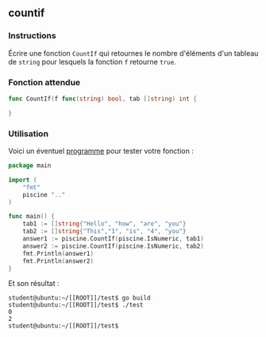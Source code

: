 ## countif

### Instructions

Écrire une fonction `CountIf` qui retournes le nombre d'éléments d'un tableau de `string` pour lesquels la fonction `f` retourne `true`.

### Fonction attendue

```go
func CountIf(f func(string) bool, tab []string) int {

}
```

### Utilisation

Voici un éventuel [programme](TODO-LINK) pour tester votre fonction :

```go
package main

import (
	"fmt"
	piscine ".."
)

func main() {
	tab1 := []string{"Hello", "how", "are", "you"}
	tab2 := []string{"This","1", "is", "4", "you"}
	answer1 := piscine.CountIf(piscine.IsNumeric, tab1)
	answer2 := piscine.CountIf(piscine.IsNumeric, tab2)
	fmt.Println(answer1)
	fmt.Println(answer2)
}
```

Et son résultat :

```console
student@ubuntu:~/[[ROOT]]/test$ go build
student@ubuntu:~/[[ROOT]]/test$ ./test
0
2
student@ubuntu:~/[[ROOT]]/test$
```

